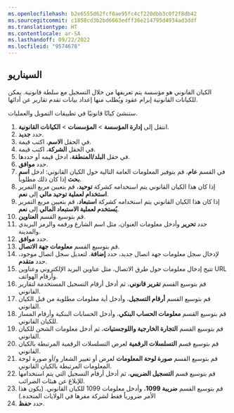 ```yaml
---
ms.openlocfilehash: b2e6555d62fcf0ae95fc4cf220dbb3c0f2f8db42
ms.sourcegitcommit: c1858cd3b2bd6663edff36e214795d4934ad3ddf
ms.translationtype: HT
ms.contentlocale: ar-SA
ms.lasthandoff: 09/22/2022
ms.locfileid: "9574678"
---
```

## <a name="scenario"></a>السيناريو
الكيان القانوني هو مؤسسة يتم تعريفها من خلال التسجيل مع سلطة قانونية. يمكن للكيانات القانونية إبرام عقود ويُطلب منها إعداد بيانات تقدم تقارير عن أدائها. 

ستنشئ كيانًا قانونيًا في تطبيقات التمويل والعمليات.


1.  انتقل إلى **إدارة المؤسسة** > **المؤسسات** > **الكيانات القانونية**.
2.  حدد **جديد‎**.
3.  في الحقل **الاسم**، اكتب قيمة‎.
4.  في الحقل **الشركة**، اكتب قيمة.
5.  في حقل **البلد/المنطقة**، ادخل قيمه أو حددها.
6.  حدد **موافق**.
7.  في القسم **عام**، قم بتوفير المعلومات العامة التالية حول الكيان القانوني: ادخل **اسم بحث** إذا كان ذلك مطلوباً. 
8.  إذا كان هذا الكيان القانوني يتم استخدامه كشركة **توحيد**، قم بتعيين مربع التمرير **استخدام لعملية توحيد مالي** إلى **نعم**. 
9.  إذا كان هذا الكيان القانوني يتم استخدامه كشركة **استبعاد**، قم بتعيين مربع التمرير **يُستخدم لعملية الاستبعاد المالي** إلى **نعم**.
10. قم بتوسيع القسم **العناوين**.
11. حدد **تحرير** وأدخل معلومات العنوان، مثل اسم الشارع ورقمه والرمز البريدي والمدينة.
12. حدد **موافق**.
13. قم بتوسيع القسم **معلومات جهة الاتصال**.
14. لإدخال سجل معلومات جهة اتصال جديد، حدد **إضافة**. لتعديل سجل اتصال موجود، حدد **متقدم**.
15. تتيح إدخال معلومات حول طرق الاتصال، مثل عناوين البريد الإلكتروني وعناوين URL وأرقام الهواتف.
16. قم بتوسيع القسم **تقرير قانوني**، ثم أدخل أرقام التسجيل المستخدمة لتقارير القانوني.
17. قم بتوسيع القسم **أرقام التسجيل**، وأدخل أية معلومات مطلوبة من قبل الكيان القانوني.
18. قم بتوسيع القسم **معلومات الحساب البنكي**، وأدخل الحسابات البنكية وأرقام المسار للكيان القانوني.
19. قم بتوسيع القسم **التجارة الخارجية واللوجستيات**، ثم أدخل معلومات الشحن للكيان القانوني.
20. قم بتوسيع قسم **التسلسلات الرقمية** لعرض التسلسلات الرقمية المرتبطة بالكيان القانوني.
21. قم بتوسيع القسم **صورة لوحة المعلومات** لعرض أو تغيير الشعار و/أو صورة لوحة المعلومات المرتبطة بالكيان القانوني.
22. قم بتوسيع قسم **التسجيل الضريبي**، ثم أدخل أرقام التسجيل التي يتم استخدامها للإبلاغ عن هيئات الضرائب.
23. قم بتوسيع القسم **ضريبة 1099**، وأدخل معلومات 1099 للكيان القانوني. (يكون هذا الأمر ضرورياً فقط لشركة مقرها في الولايات المتحدة.)
24. حدد **حفظ**.


